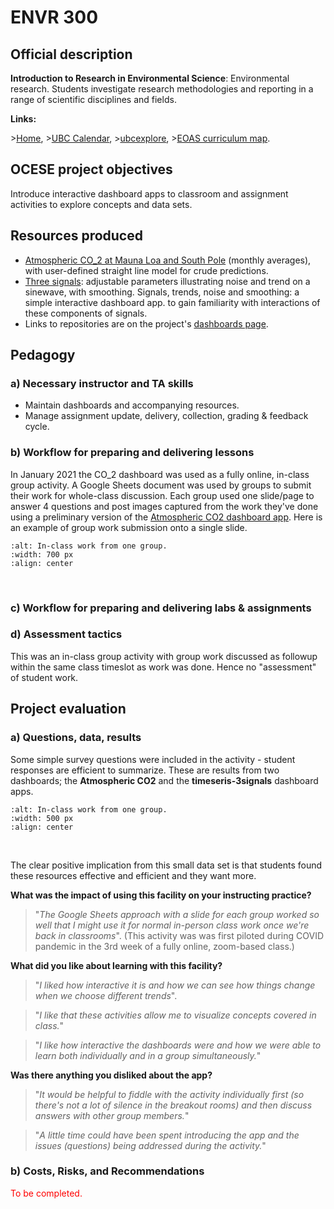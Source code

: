 # ENVR 300

## Official description

**Introduction to Research in Environmental Science**: Environmental research. Students investigate research methodologies and reporting in a range of scientific disciplines and fields.

**Links:**

\>[Home](https://www.eoas.ubc.ca/academics/courses/envr300),
\>[UBC Calendar](https://courses.students.ubc.ca/cs/courseschedule?pname=subjarea&tname=subj-course&dept=ENVR&course=300),
\>[ubcexplore](https://ubcexplorer.io/course/ENVR/300),
\>[EOAS curriculum map](https://www.eoas.ubc.ca/~quest/eoas-only.html).

## OCESE project objectives

Introduce interactive dashboard apps to classroom and assignment activities to explore concepts and data sets.

## Resources produced

* [Atmospheric CO_2 at Mauna Loa and South Pole](https://dashboard.eoas.ubc.ca/co2mlo) (monthly averages), with user-defined straight line model for crude predictions.
* [Three signals](https://dashboard.eoas.ubc.ca/timeseries): adjustable parameters illustrating noise and trend on a sinewave, with smoothing. Signals, trends, noise and smoothing: a simple interactive dashboard app. to gain familiarity with interactions of these components of signals.
* Links to repositories are on the project's [dashboards page](./dashboards.md).

## Pedagogy

### a) Necessary instructor and TA skills

* Maintain dashboards and accompanying resources.
* Manage assignment update, delivery, collection, grading & feedback cycle.

### b) Workflow for preparing and delivering lessons

In January 2021 the CO_2 dashboard was used as a fully online, in-class group activity. A Google Sheets document was used by groups to submit their work for whole-class discussion. Each group used one slide/page to answer 4 questions and post images captured from the work they've done using a preliminary version of the [Atmospheric CO2 dashboard app](dashboards.md). Here is an example of group work submission onto a single slide.

```{image} images/envr300-grpwork-eg.png
:alt: In-class work from one group.
:width: 700 px
:align: center
```

<br>

### c) Workflow for preparing and delivering labs & assignments

### d) Assessment tactics

This was an in-class group activity with group work discussed as followup within the same class timeslot as work was done. Hence no "assessment" of student work.

## Project evaluation

### a) Questions, data, results

Some simple survey questions were included in the activity - student responses are efficient to summarize. These are results from two dashboards; the **Atmospheric CO2** and the **timeseris-3signals** dashboard apps.

```{image} images/envr300-c02app-studentfeedback.png
:alt: In-class work from one group.
:width: 500 px
:align: center
```

<br>

The clear positive implication from this small data set is that students found these resources effective and efficient and they want more.

**What was the impact of using this facility on your instructing practice?**

>"_The Google Sheets approach with a slide for each group worked so well that I might use it for normal in-person class work once we're back in classrooms_". (This activity was was first piloted during COVID pandemic in the 3rd week of a fully online, zoom-based class.)

**What did you like about learning with this facility?**

> "_I liked how interactive it is and how we can see how things change when we choose different trends_".

> "_I like that these activities allow me to visualize concepts covered in class._"

> "_I like how interactive the dashboards were and how we were able to learn both individually and in a group simultaneously._"

**Was there anything you disliked about the app?**

> "_It would be helpful to fiddle with the activity individually first (so there's not a lot of silence in the breakout rooms) and then discuss answers with other group members._"

> "_A little time could have been spent introducing the app and the issues (questions) being addressed during the activity._"

### b) Costs, Risks, and Recommendations

<span style="color:red">To be completed.</span>
